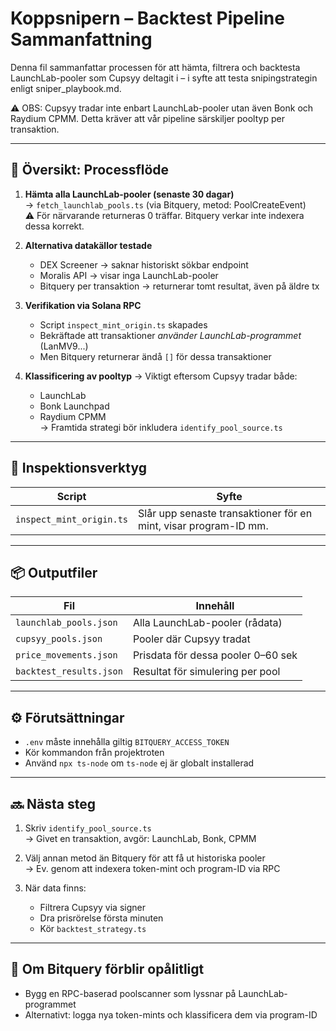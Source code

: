 # Koppsnipern – Backtest Pipeline Sammanfattning

Denna fil sammanfattar processen för att hämta, filtrera och backtesta LaunchLab-pooler som Cupsyy deltagit i – i syfte att testa snipingstrategin enligt sniper_playbook.md.

⚠️ OBS: Cupsyy tradar inte enbart LaunchLab-pooler utan även Bonk och Raydium CPMM. Detta kräver att vår pipeline särskiljer pooltyp per transaktion.

---

## 🔁 Översikt: Processflöde

1. **Hämta alla LaunchLab-pooler (senaste 30 dagar)**  
   → `fetch_launchlab_pools.ts` (via Bitquery, metod: PoolCreateEvent)  
   ⚠️ För närvarande returneras 0 träffar. Bitquery verkar inte indexera dessa korrekt.

2. **Alternativa datakällor testade**
   - DEX Screener → saknar historiskt sökbar endpoint
   - Moralis API → visar inga LaunchLab-pooler
   - Bitquery per transaktion → returnerar tomt resultat, även på äldre tx

3. **Verifikation via Solana RPC**
   - Script `inspect_mint_origin.ts` skapades
   - Bekräftade att transaktioner *använder LaunchLab-programmet* (LanMV9...)
   - Men Bitquery returnerar ändå `[]` för dessa transaktioner

4. **Klassificering av pooltyp**
   → Viktigt eftersom Cupsyy tradar både:
     - LaunchLab
     - Bonk Launchpad
     - Raydium CPMM  
   → Framtida strategi bör inkludera `identify_pool_source.ts`

---

## 📂 Inspektionsverktyg

| Script                    | Syfte                                                             |
|--------------------------|-------------------------------------------------------------------|
| `inspect_mint_origin.ts` | Slår upp senaste transaktioner för en mint, visar program-ID mm.  |

---

## 📦 Outputfiler

| Fil                     | Innehåll                           |
| ----------------------- | ---------------------------------- |
| `launchlab_pools.json`  | Alla LaunchLab-pooler (rådata)     |
| `cupsyy_pools.json`     | Pooler där Cupsyy tradat           |
| `price_movements.json`  | Prisdata för dessa pooler 0–60 sek |
| `backtest_results.json` | Resultat för simulering per pool   |

---

## ⚙️ Förutsättningar

* `.env` måste innehålla giltig `BITQUERY_ACCESS_TOKEN`
* Kör kommandon från projektroten
* Använd `npx ts-node` om `ts-node` ej är globalt installerad

---

## 🔜 Nästa steg

1. Skriv `identify_pool_source.ts`  
   → Givet en transaktion, avgör: LaunchLab, Bonk, CPMM

2. Välj annan metod än Bitquery för att få ut historiska pooler  
   → Ev. genom att indexera token-mint och program-ID via RPC

3. När data finns:
   - Filtrera Cupsyy via signer
   - Dra prisrörelse första minuten
   - Kör `backtest_strategy.ts`

---

## 🔁 Om Bitquery förblir opålitligt

- Bygg en RPC-baserad poolscanner som lyssnar på LaunchLab-programmet
- Alternativt: logga nya token-mints och klassificera dem via program-ID
